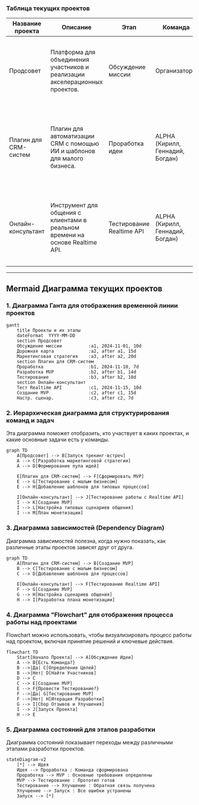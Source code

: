 ### Таблица текущих проектов

| Название проекта           | Описание                                                                           | Этап                        | Команда                 | Планы                                                                                 |
|----------------------------|------------------------------------------------------------------------------------|-----------------------------|-------------------------|----------------------------------------------------------------------------------------|
| Продсовет                  | Платформа для объединения участников и реализации акселерационных проектов.       | Обсуждение миссии           | Организаторы            | - Запуск трекинг-встреч <br> - Разработка маркетинговой стратегии <br> - Формирование пула идей |
| Плагин для CRM-систем      | Плагин для автоматизации CRM с помощью ИИ и шаблонов для малого бизнеса.          | Проработка идеи             | ALPHA (Кирилл, Геннадий, Богдан) | - Сформировать MVP <br> - Тестирование с малым бизнесом <br> - Добавить шаблоны для типовых процессов |
| Онлайн-консультант         | Инструмент для общения с клиентами в реальном времени на основе Realtime API.    | Тестирование Realtime API   | ALPHA (Кирилл, Геннадий, Богдан) | - Тестирование работы с Realtime API <br> - Создание MVP <br> - Настройка типовых сценариев <br> - Монетизация |

---

## Mermaid Диаграмма текущих проектов

### 1. Диаграмма Ганта для отображения временной линии проектов

```mermaid
gantt
    title Проекты и их этапы
    dateFormat  YYYY-MM-DD
    section Продсовет
    Обсуждение миссии          :a1, 2024-11-01, 10d
    Дорожная карта             :a2, after a1, 15d
    Маркетинговая стратегия    :a3, after a2, 20d
    section Плагин для CRM-систем
    Проработка                 :b1, 2024-11-10, 7d
    Разработка MVP             :b2, after b1, 14d
    Тестирование               :b3, after b2, 10d
    section Онлайн-консультант
    Тест Realtime API          :c1, 2024-11-15, 10d
    Создание MVP               :c2, after c1, 15d
    Настр. сценар.             :c3, after c2, 7d
```

### 2. Иерархическая диаграмма для структурирования команд и задач

Эта диаграмма поможет отобразить, кто участвует в каких проектах, и какие основные задачи есть у команды.

```mermaid
graph TD
    A[Продсовет] --> B[Запуск трекинг-встреч]
    A --> C[Разработка маркетинговой стратегии]
    A --> D[Формирование пула идей]

    E[Плагин для CRM-систем] --> F[Сформировать MVP]
    E --> G[Тестирование с малым бизнесом]
    E --> H[Добавление шаблонов для типовых процессов]

    I[Онлайн-консультант] --> J[Тестирование работы с Realtime API]
    I --> K[Создание MVP]
    I --> L[Настройка типовых сценариев общения]
    I --> M[План монетизации]
```

### 3. Диаграмма зависимостей (Dependency Diagram)

Диаграмма зависимостей полезна, когда нужно показать, как различные этапы проектов зависят друг от друга.

```mermaid
graph TD
    A[Плагин для CRM-систем] --> B[Создание MVP]
    B --> C[Тестирование с малым бизнесом]
    C --> D[Добавление шаблонов для процессов]

    E[Онлайн-консультант] --> F[Тестирование Realtime API]
    F --> G[Создание MVP]
    G --> H[Настройка сценариев общения]
    H --> I[Разработка плана монетизации]
```

### 4. Диаграмма "Flowchart" для отображения процесса работы над проектами

Flowchart можно использовать, чтобы визуализировать процесс работы над проектом, включая принятие решений и ключевые действия.

```mermaid
flowchart TD
    Start[Начало Проекта] --> A[Обсуждение Идеи]
    A --> B{Есть Команда?}
    B -->|Да| C[Определение Целей]
    B -->|Нет| D[Найти Участников]
    D --> C
    C --> E[Создание MVP]
    E --> F{Провести Тестирование?}
    F -->|Да| G[Тестирование MVP]
    F -->|Нет| H[Итерация Разработки]
    G --> I[Сбор Отзывов и Улучшения]
    I --> J[Запуск Проекта]
    H --> E
```

### 5. Диаграмма состояний для этапов разработки

Диаграмма состояний показывает переходы между различными этапами разработки проектов.

```mermaid
stateDiagram-v2
    [*] --> Идея
    Идея --> Проработка : Команда сформирована
    Проработка --> MVP : Основные требования определены
    MVP --> Тестирование : Прототип готов
    Тестирование --> Улучшение : Обратная связь получена
    Улучшение --> Запуск : Все ошибки устранены
    Запуск --> [*]
```